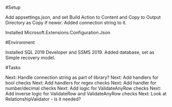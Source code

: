 ﻿#Setup

Add appsettings.json, and set Build Action to Content and Copy to Output Directory as Copy if newer.  Added connection string to it.

Installed Microsoft.Extensions.Configuration.Json



#Environment

Installed SQL 2019 Developer and SSMS 2019.  Added database, set as Simple recovery model.


#Tasks

Next: Handle connection string as part of library?
Next: Add handlers for bool checks
Next: Add handlers for regex checks
Next: Add handler for number/decimal checks
Next: Add logic for ValidateAnyRow checks
Next: Add inverse logic for ValidateRow and ValidateAnyRow checks
Next: Look at RelationshipValidator - is it needed?